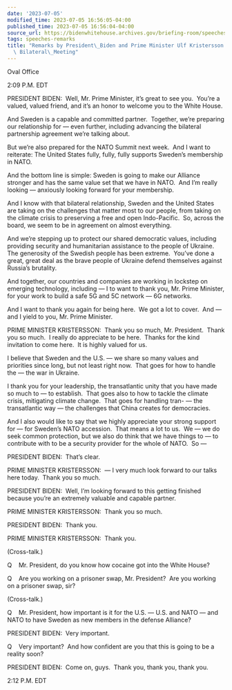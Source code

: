 ```yaml
---
date: '2023-07-05'
modified_time: 2023-07-05 16:56:05-04:00
published_time: 2023-07-05 16:56:04-04:00
source_url: https://bidenwhitehouse.archives.gov/briefing-room/speeches-remarks/2023/07/05/remarks-by-president-biden-and-prime-minister-ulf-kristersson-of-sweden-before-bilateral-meeting/
tags: speeches-remarks
title: "Remarks by President\_Biden and Prime Minister Ulf Kristersson of Sweden Before\
  \ Bilateral\_Meeting"
---
```

 
Oval Office

2:09 P.M. EDT

PRESIDENT BIDEN:  Well, Mr. Prime Minister, it’s great to see you. 
You’re a valued, valued friend, and it’s an honor to welcome you to the
White House. 

And Sweden is a capable and committed partner.  Together, we’re
preparing our relationship for — even further, including advancing the
bilateral partnership agreement we’re talking about.

But we’re also prepared for the NATO Summit next week.  And I want to
reiterate: The United States fully, fully, fully supports Sweden’s
membership in NATO. 

And the bottom line is simple: Sweden is going to make our Alliance
stronger and has the same value set that we have in NATO.  And I’m
really looking — anxiously looking forward for your membership.

And I know with that bilateral relationship, Sweden and the United
States are taking on the challenges that matter most to our people, from
taking on the climate crisis to preserving a free and open
Indo-Pacific.  So, across the board, we seem to be in agreement on
almost everything.

And we’re stepping up to protect our shared democratic values, including
providing security and humanitarian assistance to the people of
Ukraine.  The generosity of the Swedish people has been extreme.  You’ve
done a great, great deal as the brave people of Ukraine defend
themselves against Russia’s brutality.

And together, our countries and companies are working in lockstep on
emerging technology, including — I to want to thank you, Mr. Prime
Minister, for your work to build a safe 5G and 5C network — 6G
networks. 

And I want to thank you again for being here.  We got a lot to cover. 
And — and I yield to you, Mr. Prime Minister.

PRIME MINISTER KRISTERSSON:  Thank you so much, Mr. President.  Thank
you so much.  I really do appreciate to be here.  Thanks for the kind
invitation to come here.  It is highly valued for us.

I believe that Sweden and the U.S. — we share so many values and
priorities since long, but not least right now.  That goes for how to
handle the — the war in Ukraine.

I thank you for your leadership, the transatlantic unity that you have
made so much to — to establish.  That goes also to how to tackle the
climate crisis, mitigating climate change.  That goes for handling tran-
— the transatlantic way — the challenges that China creates for
democracies.

And I also would like to say that we highly appreciate your strong
support for — for Sweden’s NATO accession.  That means a lot to us.  We
— we do seek common protection, but we also do think that we have things
to — to contribute with to be a security provider for the whole of NATO.
 So —

PRESIDENT BIDEN:  That’s clear.

PRIME MINISTER KRISTERSSON:  — I very much look forward to our talks
here today.  Thank you so much.

PRESIDENT BIDEN:  Well, I’m looking forward to this getting finished
because you’re an extremely valuable and capable partner.

PRIME MINISTER KRISTERSSON:  Thank you so much. 

PRESIDENT BIDEN:  Thank you.

PRIME MINISTER KRISTERSSON:  Thank you.

(Cross-talk.)

Q    Mr. President, do you know how cocaine got into the White House?

Q    Are you working on a prisoner swap, Mr. President?  Are you working
on a prisoner swap, sir?

(Cross-talk.)

Q    Mr. President, how important is it for the U.S. — U.S. and NATO —
and NATO to have Sweden as new members in the defense Alliance? 

PRESIDENT BIDEN:  Very important.

Q    Very important?  And how confident are you that this is going to be
a reality soon? 

PRESIDENT BIDEN:  Come on, guys.  Thank you, thank you, thank you.

2:12 P.M. EDT
